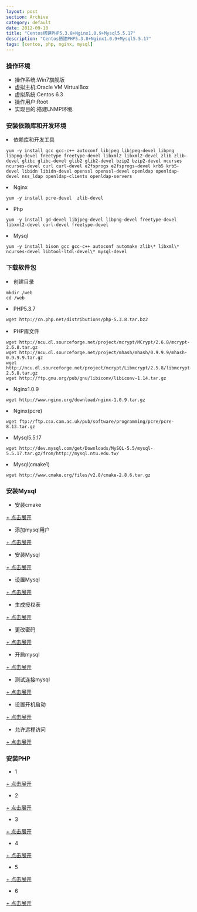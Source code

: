 ```yaml
---
layout: post
section: Archive
category: default
date: 2012-09-10
title: "Centos搭建PHP5.3.8+Nginx1.0.9+Mysql5.5.17"
description: "Centos搭建PHP5.3.8+Nginx1.0.9+Mysql5.5.17"
tags: [centos, php, nginx, mysql]
---
```



### 操作环境  
-   操作系统:Win7旗舰版  
-   虚拟主机:Oracle VM VirtualBox  
-   虚拟系统:Centos 6.3  
-   操作用户:Root  
-   实现目的:搭建LNMP环境.

### 安装依赖库和开发环境  

<li>依赖库和开发工具</li>  

    yum -y install gcc gcc-c++ autoconf libjpeg libjpeg-devel libpng libpng-devel freetype freetype-devel libxml2 libxml2-devel zlib zlib-devel glibc glibc-devel glib2 glib2-devel bzip2 bzip2-devel ncurses ncurses-devel curl curl-devel e2fsprogs e2fsprogs-devel krb5 krb5-devel libidn libidn-devel openssl openssl-devel openldap openldap-devel nss_ldap openldap-clients openldap-servers  

<li>Nginx</li>  

    yum -y install pcre-devel  zlib-devel

<li>Php</li>  

    yum -y install gd-devel libjpeg-devel libpng-devel freetype-devel libxml2-devel curl-devel freetype-devel  

<li>Mysql</li>  

    yum -y install bison gcc gcc-c++ autoconf automake zlib\* libxml\* ncurses-devel libtool-ltdl-devel\* mysql-devel  

### 下载软件包
<li>创建目录</li>

    mkdir /web  
    cd /web 

<li>PHP5.3.7</li> 

    wget http://cn.php.net/distributions/php-5.3.8.tar.bz2

<li>PHP库文件</li>

    wget http://ncu.dl.sourceforge.net/project/mcrypt/MCrypt/2.6.8/mcrypt-2.6.8.tar.gz  
    wget http://ncu.dl.sourceforge.net/project/mhash/mhash/0.9.9.9/mhash-0.9.9.9.tar.gz  
    wget http://ncu.dl.sourceforge.net/project/mcrypt/Libmcrypt/2.5.8/libmcrypt-2.5.8.tar.gz  
    wget http://ftp.gnu.org/pub/gnu/libiconv/libiconv-1.14.tar.gz

<li>Nginx1.0.9</li>

    wget http://www.nginx.org/download/nginx-1.0.9.tar.gz

<li>Nginx(pcre)</li>

    wget ftp://ftp.csx.cam.ac.uk/pub/software/programming/pcre/pcre-8.13.tar.gz

<li>Mysql5.5.17</li>

    wget http://dev.mysql.com/get/Downloads/MySQL-5.5/mysql-5.5.17.tar.gz/from/http://mysql.ntu.edu.tw/

<li>Mysql(cmake1)</li>

    wget http://www.cmake.org/files/v2.8/cmake-2.8.6.tar.gz


### 安装Mysql

-   安装cmake

<a href="#" onclick="javascript:toggle(this);">+ 点击展开</a>
<div style="display:none;">
```perl
tar -zxvf cmake-2.8.6.tar.gz  
cd cmake-2.8.6/  
./configure  
gmake && gmake install  && cd ../
```perl
</div>

-   添加mysql用户

<a href="#" onclick="javascript:toggle(this);">+ 点击展开</a>
<div style="display:none;">
```perl
/usr/sbin/groupadd mysql  
/usr/sbin/useradd -g mysql mysql  
mkdir -p /data/mysql  
chown -R mysql:mysql /data/mysql  
```perl
</div>

-   安装Mysql

<a href="#" onclick="javascript:toggle(this);">+ 点击展开</a>
<div style="display:none;">
```perl
tar -zxvf mysql-5.5.27.tar.gz  
cd mysql-5.5.27  
# 便于粘贴运行 START  
shell > sudo cmake . -DCMAKE_INSTALL_PREFIX=/opt/mysql -DMYSQL_DATADIR=/opt/mysql/data -DMYSQL_USER=mysql -DDEFAULT_CHARSET=utf8 -DDEFAULT_COLLATION=utf8_general_ci -DWITH_EXTRA_CHARSETS=all -DWITH_READLINE=1 -DWITH_SSL=system -DWITH_EMBEDDED_SERVER=1 -DWITH_ZLIB=system -DWITH_LIBWRAP=1 -DWITH_INNOBASE_STORAFE_ENGINE=1 -DENABLE_LOCAL_INFILE=1  
# 便于粘贴运行 END  
cmake . \  
-DCMAKE_INSTALL_PREFIX=/opt/mysql \ #指定安装目录  
-DMYSQL_DATADIR=/opt/mysql/data \ #指定data目录  
-DMYSQL_USER=mysql #指定运行mysqld的用户，默认就是mysql，所以此配置可忽略，但记得添加mysql用户  
-DDEFAULT_CHARSET=utf8 \ #指定默认字符集  
-DDEFAULT_COLLATION=utf8_general_ci \ #指定默认连接校对字符集  
-DWITH_EXTRA_CHARSETS=all \ #安装所有字符集  
-DWITH_READLINE=1 \  
-DWITH_SSL=system \  
-DWITH_EMBEDDED_SERVER=1 \  
-DWITH_ZLIB=system \  
-DWITH_LIBWRAP=1 \  
-DWITH_INNOBASE_STORAFE_ENGINE=1 #开启INNODB引擎，MyISAM MERGE MEMORY CSV是默认安装的  
-DENABLE_LOCAL_INFILE=1 \ #开启 LOAD DATA INFILE，就是从文件导入数据库  
make && make install
```perl
</div>

-   设置Mysql


<a href="#" onclick="javascript:toggle(this);">+ 点击展开</a>
<div style="display:none;">
```perl
#在support-files目录中有五个配置信息文件：  
#my-small.cnf (内存<=64M)  
#my-medium.cnf (内存 128M)  
#my-large.cnf (内存 512M)  
#my-huge.cnf (内存 1G-2G)  
#my-innodb-heavy-4G.cnf (内存 4GB)  
cd /usr/local/mysql  
cp ./support-files/my-medium.cnf /etc/my.cnf  
vi /etc/my.cnf  
#在 [mysqld] 段增加  
datadir = /data/mysql  
wait-timeout = 30  
max_connections = 512  
default-storage-engine = MyISAM  
#在 [mysqld] 段修改  
max_allowed_packet = 16M 
```perl
</div>

-   生成授权表

<a href="#" onclick="javascript:toggle(this);">+ 点击展开</a>
<div style="display:none;">
```perl
cd /usr/local/mysql  
./scripts/mysql_install_db --user=mysql
```perl
</div>

-   更改密码

<a href="#" onclick="javascript:toggle(this);">+ 点击展开</a>
<div style="display:none;">
```perl
/usr/local/mysql/bin/mysqladmin -u root password 123456
```perl
</div>

-   开启mysql

<a href="#" onclick="javascript:toggle(this);">+ 点击展开</a>
<div style="display:none;">
```perl
/usr/local/mysql/bin/mysqld_safe &
```perl
</div>

-   测试连接mysql

<a href="#" onclick="javascript:toggle(this);">+ 点击展开</a>
<div style="display:none;">
```perl
/usr/local/mysql/bin/mysql -u root -p 123456  
show databases;  
exit;
```perl
</div>

-   设置开机启动

<a href="#" onclick="javascript:toggle(this);">+ 点击展开</a>
<div style="display:none;">
```perl
vi /etc/rc.d/rc.local  
#加入  
/usr/local/mysql/bin/mysqld_safe &
```perl
</div>

-   允许远程访问

<a href="#" onclick="javascript:toggle(this);">+ 点击展开</a>
<div style="display:none;">
```perl
use mysql;
update user set host = '%' where user = '用户名'; （如果写成 host=localhost 那此用户就不具有远程访问权限）
FLUSH PRIVILEGES;
```perl
</div>

### 安装PHP

-   1

<a href="#" onclick="javascript:toggle(this);">+ 点击展开</a>
<div style="display:none;">
```perl
tar -zxvf libiconv-1.14.tar.gz && cd libiconv-1.14/  
./configure --prefix=/usr/local  
make && make install && cd ../
```perl
</div>

-   2

<a href="#" onclick="javascript:toggle(this);">+ 点击展开</a>
<div style="display:none;">
```perl
tar -zxvf libmcrypt-2.5.8.tar.gz && cd libmcrypt-2.5.8/  
./configure &&  make && make install  
/sbin/ldconfig && cd libltdl/ && ./configure --enable-ltdl-install  
make && make install && cd ../
```perl
</div>

-   3

<a href="#" onclick="javascript:toggle(this);">+ 点击展开</a>
<div style="display:none;">
```perl
tar -zxvf mhash-0.9.9.9.tar.gz && cd mhash-0.9.9.9/ && ./configure  
make && make install && cd ../
```perl
</div>

-   4

<a href="#" onclick="javascript:toggle(this);">+ 点击展开</a>
<div style="display:none;">
```perl
ln -s /usr/local/lib/libmcrypt.la /usr/lib/libmcrypt.la  
ln -s /usr/local/lib/libmcrypt.so /usr/lib/libmcrypt.so  
ln -s /usr/local/lib/libmcrypt.so.4 /usr/lib/libmcrypt.so.4  
ln -s /usr/local/lib/libmcrypt.so.4.4.8 /usr/lib/libmcrypt.so.4.4.8  
ln -s /usr/local/lib/libmhash.a /usr/lib/libmhash.a  
ln -s /usr/local/lib/libmhash.la /usr/lib/libmhash.la  
ln -s /usr/local/lib/libmhash.so /usr/lib/libmhash.so  
ln -s /usr/local/lib/libmhash.so.2 /usr/lib/libmhash.so.2  
ln -s /usr/local/lib/libmhash.so.2.0.1 /usr/lib/libmhash.so.2.0.1  
ln -s /usr/local/bin/libmcrypt-config /usr/bin/libmcrypt-config  
```perl
</div>

-   5

<a href="#" onclick="javascript:toggle(this);">+ 点击展开</a>
<div style="display:none;">
```perl
tar -zxvf mcrypt-2.6.8.tar.gz && cd mcrypt-2.6.8/  
/sbin/ldconfig  
./configure  
make && make install && cd ../
```perl
</div>

-   6

<a href="#" onclick="javascript:toggle(this);">+ 点击展开</a>
<div style="display:none;">
```perl
tar -xjvf php-5.3.8.tar.bz2  
cd php-5.3.8

./configure --prefix=/usr/local/php \  
--with-config-file-path=/usr/local/php/etc \  
--with-iconv-dir=/usr/local/ --with-freetype-dir \  
--with-mysql=/usr/local/mysql \  
--with-mysqli=/usr/local/mysql/bin/mysql_config \  
--with-jpeg-dir --with-png-dir --with-zlib \  
--with-mhash --enable-sockets --enable-ftp \  
--with-libxml-dir --enable-xml --disable-rpath \  
--enable-safe-mode --enable-bcmath \  
--enable-shmop --enable-sysvsem \  
--enable-inline-optimization --with-curl \  
--with-curlwrappers \  
--enable-mbregex \  
--enable-mbstring --with-mcrypt --with-gd \  
--enable-gd-native-ttf --with-openssl --with-mhash \  
--enable-pcntl --enable-sockets --with-ldap --with-ldap-sasl \  
--enable-fpm \  
--with-xmlrpc --enable-zip --enable-soap \  
--without-pear \  

make ZEND_EXTRA_LIBS='-liconv'  

#注意这里容易出现 make: *** [ext/phar/phar.php] 错误 127  

#出现mysql client解决方法  
#ln -s /usr/local/mysql/lib/libmysqlclient.so /usr/lib/  
#ln -s /usr/local/mysql/lib/libmysqlclient.so.18 /usr/lib/libmysqlclient.so.18  

#或者chmod: 无法访问 “ext/phar/phar.phar”: 没有那个文件或目录  
#make: [ext/phar/phar.phar] 错误 1 (忽略)  
#解决方法在编译的时候加--without-pear参数  

#如果还不行,make的时候不添加 ZEND_EXTRA_LIBS='-liconv' 参数  

make install  

#选择PHP.ini配置文件  
cp php.ini-production /usr/local/php/etc/php.ini  
```perl
</div>

-   更改PHP-FPM

<a href="#" onclick="javascript:toggle(this);">+ 点击展开</a>
<div style="display:none;">
```perl
#添加WWW用户  
/usr/sbin/groupadd www && /usr/sbin/useradd -g www www  
mkdir -p /var/log/nginx && chmod +w /var/log/nginx &&chown -R www:www /var/log/nginx  
mkdir -p /data/www && chmod +w /data/www && chown -R www:www /data/www  

cp /usr/local/php/etc/php-fpm.conf.default /usr/local/php/etc/php-fpm.conf  
vi /usr/local/php/etc/php-fpm.conf  

#去掉/更改配置文件中的;  
pm.max_children = 64   
pm.start_servers = 20  
pm.min_spare_servers = 5  
pm.max_spare_servers = 35  
pm.max_requests = 1024  
user = www  
group = www   

#检查语法是否正确  
/usr/local/php/sbin/php-fpm -t  
#出现NOTICE: configuration file /usr/local/php/etc/php-fpm.conf test is successful 测试成功  
/usr/local/php/sbin/php-fpm &  
#设置开机启动  
vi /etc/rc.d/rc.local  
#在行末加入  
/usr/local/php/sbin/php-fpm &  

#返回安装包目录   
cd /web 
```perl
</div>

### 安装Nginx

-   安装pcre库

<a href="#" onclick="javascript:toggle(this);">+ 点击展开</a>
<div style="display:none;">
```perl
tar -zxvf pcre-8.13.tar.gz && cd pcre-8.13/ && ./configure  
make && make install && cd ../
```perl
</div>

-   安装Nginx

<a href="#" onclick="javascript:toggle(this);">+ 点击展开</a>
<div style="display:none;">
```perl
tar -zxvf nginx-1.0.9.tar.gz && cd nginx-1.0.9 &&  
./configure --user=www --group=www \  
--prefix=/usr/local/nginx \  
--sbin-path=/usr/local/nginx/sbin/nginx \  
--conf-path=/usr/local/nginx/conf/nginx.conf \  
--with-http_stub_status_module \  
--with-http_ssl_module \  
--with-pcre \  
--lock-path=/var/run/nginx.lock \  
--pid-path=/var/run/nginx.pid  

make && make install && cd ../  
```perl
</div>

-   更改配置

<a href="#" onclick="javascript:toggle(this);">+ 点击展开</a>
<div style="display:none;">
```perl
vi /usr/local/nginx/conf/nginx.conf      

#修改一些参数,别直接替换文件,这只是一部分     
user www  

events {  
        use epoll;  
        worker_connections  1024;  
}  

location ~ \.php$ {  
        root           html;  
        fastcgi_pass   127.0.0.1:9000;  
        fastcgi_index  index.php;  
        fastcgi_param  SCRIPT_FILENAME  $document_root$fastcgi_script_name;  
        include        fastcgi_params;  
}  

#注意这里  
#$document_root$fastcgi_script_name;  
#检测配置文件  
/usr/local/nginx/sbin/nginx -t  

#提示表示成功  
#nginx: the configuration file /usr/local/nginx/conf/nginx.conf syntax is ok  
#nginx: configuration file /usr/local/nginx/conf/nginx.conf test is successful  

#开启Nginx  
/usr/local/nginx/sbin/nginx &  
#平滑重启Nginx  
/usr/local/nginx/sbin/nginx -s reload  

#添加开机启动  
vi /etc/rc.d/rc.local  
#最后移行加入  
/usr/local/nginx/sbin/nginx  

#测试  
cd /usr/local/nginx/html/  
touch index.php  
vi /usr/local/nginx/html/index.php  
<?php  
phpinfo();  
?>   
```perl
</div>
